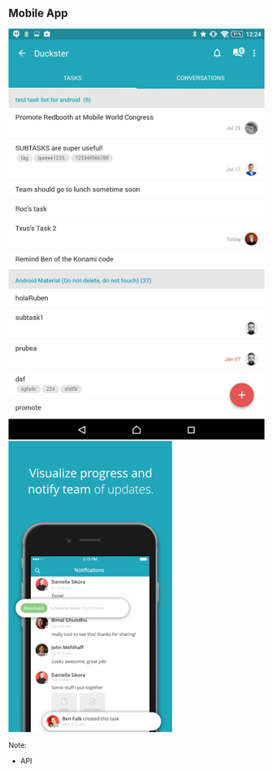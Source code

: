 ## Mobile App

![rb-android](images/redbooth-android.webp)
![rb-ios](images/redbooth-ios.jpeg)

Note:

* API
